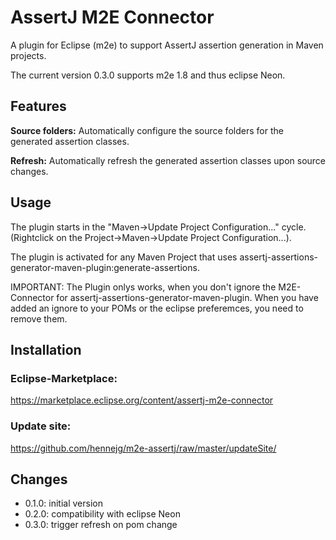 # AssertJ M2E Connector

A plugin for Eclipse (m2e) to support AssertJ assertion generation in Maven projects.

The current version 0.3.0 supports m2e 1.8 and thus eclipse Neon.

## Features

**Source folders:** Automatically configure the source folders for the generated assertion classes.

**Refresh:** Automatically refresh the generated assertion classes upon source changes.

## Usage

The plugin starts in the "Maven->Update Project Configuration..." cycle. (Rightclick on the Project->Maven->Update Project Configuration...).

The plugin is activated for any Maven Project that uses assertj-assertions-generator-maven-plugin:generate-assertions.

IMPORTANT: The Plugin onlys works, when you don't ignore the M2E-Connector for assertj-assertions-generator-maven-plugin. When you have added an ignore to your POMs or the eclipse preferemces, you need to remove them.

## Installation

### Eclipse-Marketplace:

https://marketplace.eclipse.org/content/assertj-m2e-connector

### Update site:

https://github.com/hennejg/m2e-assertj/raw/master/updateSite/

## Changes

* 0.1.0: initial version
* 0.2.0: compatibility with eclipse Neon
* 0.3.0: trigger refresh on pom change
